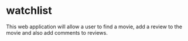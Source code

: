 # watchlist
This web application will allow a user to find a movie, add a review to the movie and also add comments to reviews.
